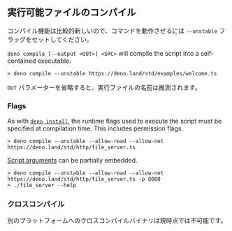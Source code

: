 <!-- ## Compiling Executables -->
## 実行可能ファイルのコンパイル

<!--
> Since the compile functionality is relatively new, the `--unstable` flag has
> to be set in order for the command to work.
-->
コンパイル機能は比較的新しいので、コマンドを動作させるには `--unstable` フラッグをセットしてください。

`deno compile [--output <OUT>] <SRC>` will compile the script into a
self-contained executable.

```
> deno compile --unstable https://deno.land/std/examples/welcome.ts
```

<!--
If you omit the `OUT` parameter, the name of the executable file will be
inferred.
-->
`OUT` パラメーターを省略すると、実行ファイルの名前は推測されます。

### Flags

As with [`deno install`](./script_installer.md), the runtime flags used to
execute the script must be specified at compilation time. This includes
permission flags.

```
> deno compile --unstable --allow-read --allow-net https://deno.land/std/http/file_server.ts
```

[Script arguments](../getting_started/command_line_interface.md#script-arguments)
can be partially embedded.

```
> deno compile --unstable --allow-read --allow-net https://deno.land/std/http/file_server.ts -p 8080
> ./file_server --help
```

<!-- ### Cross Compilation -->
### クロスコンパイル

<!-- Cross compiling binaries for different platforms is not currently possible. -->
別のプラットフォームへのクロスコンパイルバイナリは現時点では不可能です。
